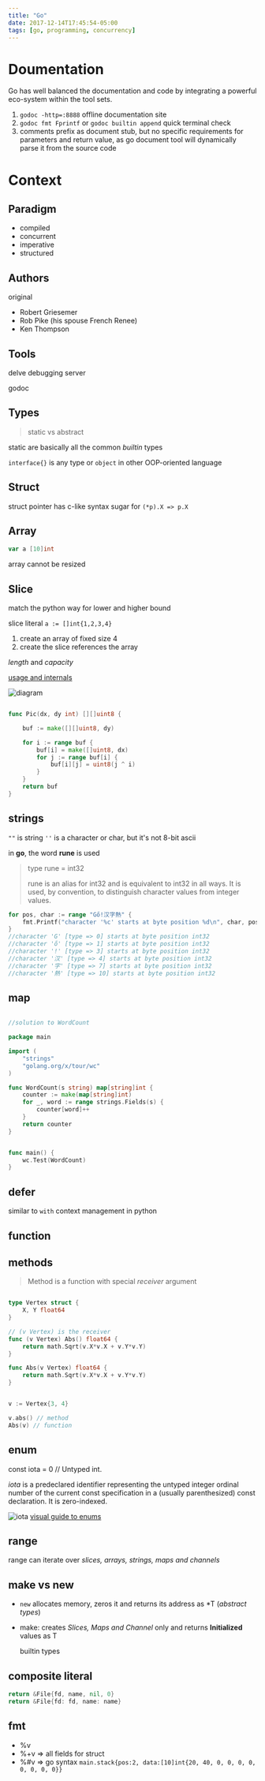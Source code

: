 ```yaml
---
title: "Go"
date: 2017-12-14T17:45:54-05:00
tags: [go, programming, concurrency]
---
```

# Doumentation

Go has well balanced the documentation and code by integrating a powerful eco-system within the tool sets.

1. `godoc -http=:8888` offline documentation site
2. `godoc fmt Fprintf` or `godoc builtin append` quick terminal check
3. comments prefix as document stub, but no specific requirements for parameters and return value, as go document tool will dynamically parse it from the source code

# Context

## Paradigm

- compiled
- concurrent
- imperative
- structured

## Authors

original
- Robert Griesemer
- Rob Pike (his spouse French Renee)
- Ken Thompson

## Tools

delve debugging server

godoc

## Types

> static vs abstract

static are basically all the common *builtin* types

`interface{}` is any type or `object` in other OOP-oriented language

## Struct

struct pointer has c-like syntax sugar for `(*p).X => p.X`

## Array

```go
var a [10]int
```

array cannot be resized

## Slice

match the python way for lower and higher bound

slice literal `a := []int{1,2,3,4}`
1. create an array of fixed size 4
2. create the slice references the array

*length* and *capacity*

[usage and internals](https://blog.golang.org/go-slices-usage-and-internals)

![diagram](https://blog.golang.org/go-slices-usage-and-internals_slice-2.png)

```go

func Pic(dx, dy int) [][]uint8 {

	buf := make([][]uint8, dy)

	for i := range buf {
		buf[i] = make([]uint8, dx)
		for j := range buf[i] {
			buf[i][j] = uint8(j ^ i)
		}
	}
	return buf
}
```

## strings

`""` is string
`''` is a character or char, but it's not 8-bit ascii

in **go**, the word **rune** is used

>type rune = int32
>
>    rune is an alias for int32 and is equivalent to int32 in all ways. It is
    used, by convention, to distinguish character values from integer
    values.

```go
for pos, char := range "Gő!汉字熱" {
    fmt.Printf("character '%c' starts at byte position %d\n", char, pos)
}
//character 'G' [type => 0] starts at byte position int32
//character 'ő' [type => 1] starts at byte position int32
//character '!' [type => 3] starts at byte position int32
//character '汉' [type => 4] starts at byte position int32
//character '字' [type => 7] starts at byte position int32
//character '熱' [type => 10] starts at byte position int32
```

## map

```go

//solution to WordCount

package main

import (
	"strings"
	"golang.org/x/tour/wc"
)

func WordCount(s string) map[string]int {
	counter := make(map[string]int)
	for _, word := range strings.Fields(s) {
		counter[word]++
	}
	return counter
}


func main() {
	wc.Test(WordCount)
}
```

## defer

similar to `with` context management in python

## function

## methods

> Method is a function with special *receiver* argument

```go

type Vertex struct {
	X, Y float64
}

// (v Vertex) is the receiver
func (v Vertex) Abs() float64 {
	return math.Sqrt(v.X*v.X + v.Y*v.Y)
}

func Abs(v Vertex) float64 {
	return math.Sqrt(v.X*v.X + v.Y*v.Y)
}


v := Vertex{3, 4}

v.abs() // method
Abs(v) // function

```

## enum

const iota = 0 // Untyped int.

*iota* is a predeclared identifier representing the untyped integer
ordinal number of the current const specification in a (usually
parenthesized) const declaration. It is zero-indexed.

![iota](https://camo.githubusercontent.com/a375bc9aaf7f25c99104936003d3a72f28da4225/68747470733a2f2f63646e2d696d616765732d312e6d656469756d2e636f6d2f6d61782f323030302f312a7366414854337a6b2d576a7853445249444d706461412e676966)
[visual guide to enums](https://blog.learngoprogramming.com/golang-const-type-enums-iota-bc4befd096d3)

## range

range can iterate over *slices, arrays, strings, maps and channels*

## make vs new

- `new` allocates memory, zeros it and returns its address as *T (*abstract types*)

- make: creates *Slices, Maps and Channel* only and returns **Initialized** values as T

	builtin types

## composite literal

```go
return &File{fd, name, nil, 0}
return &File{fd: fd, name: name}
```

## fmt

- %v
- %+v => all fields for struct
- %#v => go syntax `main.stack{pos:2, data:[10]int{20, 40, 0, 0, 0, 0, 0, 0, 0, 0}}`
